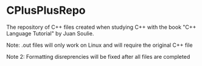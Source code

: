 # CPlusPlusRepo
The repository of C++ files created when studying C++ with the book "C++ Language Tutorial" by Juan Soulie.

Note: .out files will only work on Linux and will require the original C++ file

Note 2: Formatting disreprencies will be fixed after all files are completed